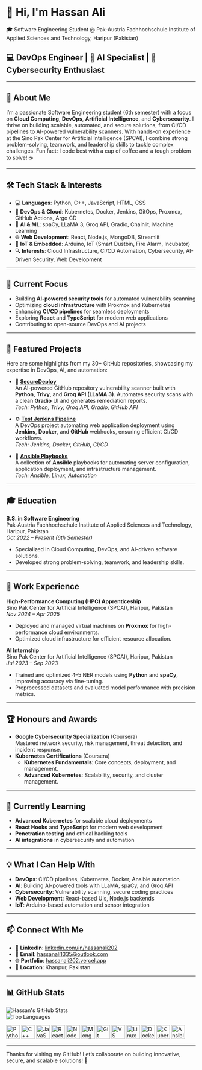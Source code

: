 # 👋 Hi, I'm Hassan Ali

🎓 Software Engineering Student @ Pak-Austria Fachhochschule Institute of Applied Sciences and Technology, Haripur (Pakistan)

## 💻 DevOps Engineer | 🤖 AI Specialist | 🔐 Cybersecurity Enthusiast

---

## 🧠 About Me

I’m a passionate Software Engineering student (6th semester) with a focus on **Cloud Computing**, **DevOps**, **Artificial Intelligence**, and **Cybersecurity**. I thrive on building scalable, automated, and secure solutions, from CI/CD pipelines to AI-powered vulnerability scanners. With hands-on experience at the Sino Pak Center for Artificial Intelligence (SPCAI), I combine strong problem-solving, teamwork, and leadership skills to tackle complex challenges. Fun fact: I code best with a cup of coffee and a tough problem to solve! ☕

---

## 🛠️ Tech Stack & Interests

- 💻 **Languages**: Python, C++, JavaScript, HTML, CSS  
- 🧰 **DevOps & Cloud**: Kubernetes, Docker, Jenkins, GitOps, Proxmox, GitHub Actions, Argo CD  
- 🤖 **AI & ML**: spaCy, LLaMA 3, Groq API, Gradio, Chainlit, Machine Learning  
- 🌐 **Web Development**: React, Node.js, MongoDB, Streamlit  
- 📡 **IoT & Embedded**: Arduino, IoT (Smart Dustbin, Fire Alarm, Incubator)  
- 🔍 **Interests**: Cloud Infrastructure, CI/CD Automation, Cybersecurity, AI-Driven Security, Web Development  

---

## 🚀 Current Focus

- Building **AI-powered security tools** for automated vulnerability scanning  
- Optimizing **cloud infrastructure** with Proxmox and Kubernetes  
- Enhancing **CI/CD pipelines** for seamless deployments  
- Exploring **React** and **TypeScript** for modern web applications  
- Contributing to open-source DevOps and AI projects  

---

## 📂 Featured Projects

Here are some highlights from my 30+ GitHub repositories, showcasing my expertise in DevOps, AI, and automation:

- 🔐 **[SecureDeploy](https://github.com/hassanali167/SecureDeploy)**  
  An AI-powered GitHub repository vulnerability scanner built with **Python**, **Trivy**, and **Groq API (LLaMA 3)**. Automates security scans with a clean **Gradio** UI and generates remediation reports.  
  *Tech: Python, Trivy, Groq API, Gradio, GitHub API*

- ⚙️ **[Test Jenkins Pipeline](https://github.com/hassanali167/test-jenkins-pipeline)**  
  A DevOps project automating web application deployment using **Jenkins**, **Docker**, and **GitHub** webhooks, ensuring efficient CI/CD workflows.  
  *Tech: Jenkins, Docker, GitHub, CI/CD*

- 📜 **[Ansible Playbooks](https://github.com/hassanali167/ansible-playbooks)**  
  A collection of **Ansible** playbooks for automating server configuration, application deployment, and infrastructure management.  
  *Tech: Ansible, Linux, Automation*

---

## 🎓 Education

**B.S. in Software Engineering**  
Pak-Austria Fachhochschule Institute of Applied Sciences and Technology, Haripur, Pakistan  
*Oct 2022 – Present (6th Semester)*  
- Specialized in Cloud Computing, DevOps, and AI-driven software solutions.  
- Developed strong problem-solving, teamwork, and leadership skills.

---

## 💼 Work Experience

**High-Performance Computing (HPC) Apprenticeship**  
Sino Pak Center for Artificial Intelligence (SPCAI), Haripur, Pakistan  
*Nov 2024 – Apr 2025*  
- Deployed and managed virtual machines on **Proxmox** for high-performance cloud environments.  
- Optimized cloud infrastructure for efficient resource allocation.  

**AI Internship**  
Sino Pak Center for Artificial Intelligence (SPCAI), Haripur, Pakistan  
*Jul 2023 – Sep 2023*  
- Trained and optimized 4–5 NER models using **Python** and **spaCy**, improving accuracy via fine-tuning.  
- Preprocessed datasets and evaluated model performance with precision metrics.

---

## 🏆 Honours and Awards

- **Google Cybersecurity Specialization** (Coursera)  
  Mastered network security, risk management, threat detection, and incident response.  
- **Kubernetes Certifications** (Coursera)  
  - **Kubernetes Fundamentals**: Core concepts, deployment, and management.  
  - **Advanced Kubernetes**: Scalability, security, and cluster management.

---

## 🌱 Currently Learning

- **Advanced Kubernetes** for scalable cloud deployments  
- **React Hooks** and **TypeScript** for modern web development  
- **Penetration testing** and ethical hacking tools  
- **AI integrations** in cybersecurity and automation  

---

## 💡 What I Can Help With

- **DevOps**: CI/CD pipelines, Kubernetes, Docker, Ansible automation  
- **AI**: Building AI-powered tools with LLaMA, spaCy, and Groq API  
- **Cybersecurity**: Vulnerability scanning, secure coding practices  
- **Web Development**: React-based UIs, Node.js backends  
- **IoT**: Arduino-based automation and sensor integration  

---

## 📫 Connect With Me

- 🔗 **LinkedIn**: [linkedin.com/in/hassanali202](https://www.linkedin.com/in/hassanali202/)  
- 📧 **Email**: [hassanali1335@outlook.com](mailto:hassanali1335@outlook.com)  
- 🌐 **Portfolio**: [hassanali202.vercel.app](https://hassanali202.vercel.app/)  
- 📍 **Location**: Khanpur, Pakistan  

---

## 📊 GitHub Stats

![Hassan's GitHub Stats](https://github-readme-stats.vercel.app/api?username=hassanali167&show_icons=true&theme=radical)  
![Top Languages](https://github-readme-stats.vercel.app/api/top-langs/?username=hassanali167&layout=compact&theme=radical)

<p align="left">
<a href="https://www.python.org/" target="_blank" rel="noreferrer"><img src="https://raw.githubusercontent.com/danielcranney/readme-generator/main/public/icons/skills/python-colored.svg" width="36" height="36" alt="Python" /></a>
<a href="https://isocpp.org/" target="_blank" rel="noreferrer"><img src="https://raw.githubusercontent.com/danielcranney/readme-generator/main/public/icons/skills/cplusplus-colored.svg" width="36" height="36" alt="C++" /></a>
<a href="https://developer.mozilla.org/en-US/docs/Web/JavaScript" target="_blank" rel="noreferrer"><img src="https://raw.githubusercontent.com/danielcranney/readme-generator/main/public/icons/skills/javascript-colored.svg" width="36" height="36" alt="JavaScript" /></a>
<a href="https://reactjs.org/" target="_blank" rel="noreferrer"><img src="https://raw.githubusercontent.com/danielcranney/readme-generator/main/public/icons/skills/react-colored.svg" width="36" height="36" alt="React" /></a>
<a href="https://nodejs.org/en/" target="_blank" rel="noreferrer"><img src="https://raw.githubusercontent.com/danielcranney/readme-generator/main/public/icons/skills/nodejs-colored.svg" width="36" height="36" alt="NodeJS" /></a>
<a href="https://www.mongodb.com/" target="_blank" rel="noreferrer"><img src="https://raw.githubusercontent.com/danielcranney/readme-generator/main/public/icons/skills/mongodb-colored.svg" width="36" height="36" alt="MongoDB" /></a>
<a href="https://git-scm.com/" target="_blank" rel="noreferrer"><img src="https://raw.githubusercontent.com/danielcranney/readme-generator/main/public/icons/skills/git-colored.svg" width="36" height="36" alt="Git" /></a>
<a href="https://code.visualstudio.com/" target="_blank" rel="noreferrer"><img src="https://raw.githubusercontent.com/danielcranney/readme-generator/main/public/icons/skills/visualstudiocode.svg" width="36" height="36" alt="VS Code" /></a>
<a href="https://www.linux.org/" target="_blank" rel="noreferrer"><img src="https://raw.githubusercontent.com/danielcranney/readme-generator/main/public/icons/skills/linux-colored.svg" width="36" height="36" alt="Linux" /></a>
<a href="https://www.docker.com/" target="_blank" rel="noreferrer"><img src="https://raw.githubusercontent.com/danielcranney/readme-generator/main/public/icons/skills/docker-colored.svg" width="36" height="36" alt="Docker" /></a>
<a href="https://kubernetes.io/" target="_blank" rel="noreferrer"><img src="https://raw.githubusercontent.com/danielcranney/readme-generator/main/public/icons/skills/kubernetes-colored.svg" width="36" height="36" alt="Kubernetes" /></a>
<a href="https://www.ansible.com/" target="_blank" rel="noreferrer"><img src="https://raw.githubusercontent.com/danielcranney/readme-generator/main/public/icons/skills/ansible-colored.svg" width="36" height="36" alt="Ansible" /></a>
</p>

---

Thanks for visiting my GitHub! Let’s collaborate on building innovative, secure, and scalable solutions! 🚀